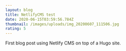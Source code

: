 ```yaml
---
layout: blog
title: NetlifyCMS test
date: 2020-06-15T03:59:56.784Z
thumbnail: /images/uploads/img_20200607_111506.jpg
rating: 5
---
```

First blog post using Netlify CMS on top of a Hugo site.